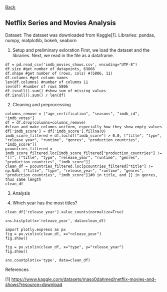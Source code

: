[Back](https://ycvogt.github.io/my_portfolio/)

## Netflix Series and Movies Analysis ##

Dataset: The dataset was downloaded from Kaggle[1].
Libraries: pandas, numpy, matplotlib, bokeh, seaborn

1. Setup and preliminary exloration
First, we load the dataset and the libraries. Next, we read in the file as a dataframe.

```
df = pd.read_csv('imdb_movies_shows.csv', encoding="UTF-8")
df.size #get number of datapoints, 63866
df.shape #get number of (rows, cols) #(5806, 11)
df.columns #get column names
len(df.columns) #number of columns 11
len(df) #number of rows 5806
df.isnull().sum() #show sum of missing values
df.isnull().sum() / len(df)
```

2. Cleaning and preprocessing

```
columns_remove = ["age_certification", "seasons", "imdb_id", "imdb_votes"]
df = df.drop(columns=columns_remove)
#clean and make columns uniform, especially how they show empty values
df['imdb_score'] = df['imdb_score'].fillna(0)
imdb_score_filtered = df.loc[df["imdb_score"] > 0.0, ["title", "type", "release_year", "runtime", "genres", "production_countries", "imdb_score"]]
pcountries_filtered = imdb_score_filtered.loc[imdb_score_filtered["production_countries"] != "[]", ["title", "type", "release_year", "runtime", "genres", "production_countries", "imdb_score"]]
clean_df = pcountries_filtered.loc[pcountries_filtered["title"] != np.NaN, ["title", "type", "release_year", "runtime", "genres", "production_countries", "imdb_score"]]#0 in title, and [] in genres, thus same length
clean_df
```

3. Analysis

1. Which year has the most titles?
```
clean_df['release_year'].value_counts(normalize=True)
```

```
sns.histplot(x='release_year', data=clean_df)
```
```
import plotly.express as px
fig = px.violin(clean_df, x="release_year")
fig.show()
```
```
fig = px.violin(clean_df, x="type", y="release_year")
fig.show()
```
```
sns.countplot(x='type', data=clean_df)
```

References

[1] https://www.kaggle.com/datasets/maso0dahmed/netflix-movies-and-shows?resource=download
